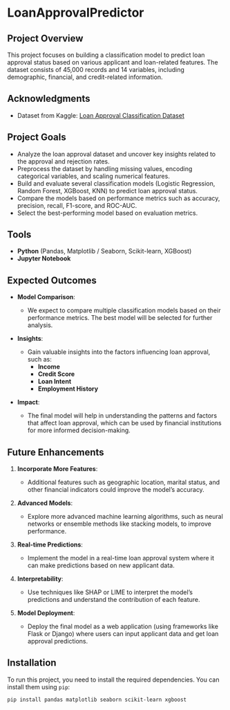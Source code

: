 # LoanApprovalPredictor

## Project Overview

This project focuses on building a classification model to predict loan approval status based on various applicant and loan-related features. The dataset consists of 45,000 records and 14 variables, including demographic, financial, and credit-related information.

## Acknowledgments

- Dataset from Kaggle: [Loan Approval Classification Dataset](https://www.kaggle.com/datasets/taweilo/loan-approval-classification-data/data)

## Project Goals

- Analyze the loan approval dataset and uncover key insights related to the approval and rejection rates.
- Preprocess the dataset by handling missing values, encoding categorical variables, and scaling numerical features.
- Build and evaluate several classification models (Logistic Regression, Random Forest, XGBoost, KNN) to predict loan approval status.
- Compare the models based on performance metrics such as accuracy, precision, recall, F1-score, and ROC-AUC.
- Select the best-performing model based on evaluation metrics.


## Tools

- **Python** (Pandas, Matplotlib / Seaborn, Scikit-learn, XGBoost)
- **Jupyter Notebook**

## Expected Outcomes

- **Model Comparison**: 
  - We expect to compare multiple classification models based on their performance metrics. The best model will be selected for further analysis.

- **Insights**: 
  - Gain valuable insights into the factors influencing loan approval, such as:
    - **Income**
    - **Credit Score**
    - **Loan Intent**
    - **Employment History**

- **Impact**: 
  - The final model will help in understanding the patterns and factors that affect loan approval, which can be used by financial institutions for more informed decision-making.

## Future Enhancements

1. **Incorporate More Features**: 
   - Additional features such as geographic location, marital status, and other financial indicators could improve the model’s accuracy.

2. **Advanced Models**: 
   - Explore more advanced machine learning algorithms, such as neural networks or ensemble methods like stacking models, to improve performance.

3. **Real-time Predictions**: 
   - Implement the model in a real-time loan approval system where it can make predictions based on new applicant data.

4. **Interpretability**: 
   - Use techniques like SHAP or LIME to interpret the model’s predictions and understand the contribution of each feature.

5. **Model Deployment**: 
   - Deploy the final model as a web application (using frameworks like Flask or Django) where users can input applicant data and get loan approval predictions.

## Installation

To run this project, you need to install the required dependencies. You can install them using `pip`:

```bash
pip install pandas matplotlib seaborn scikit-learn xgboost
